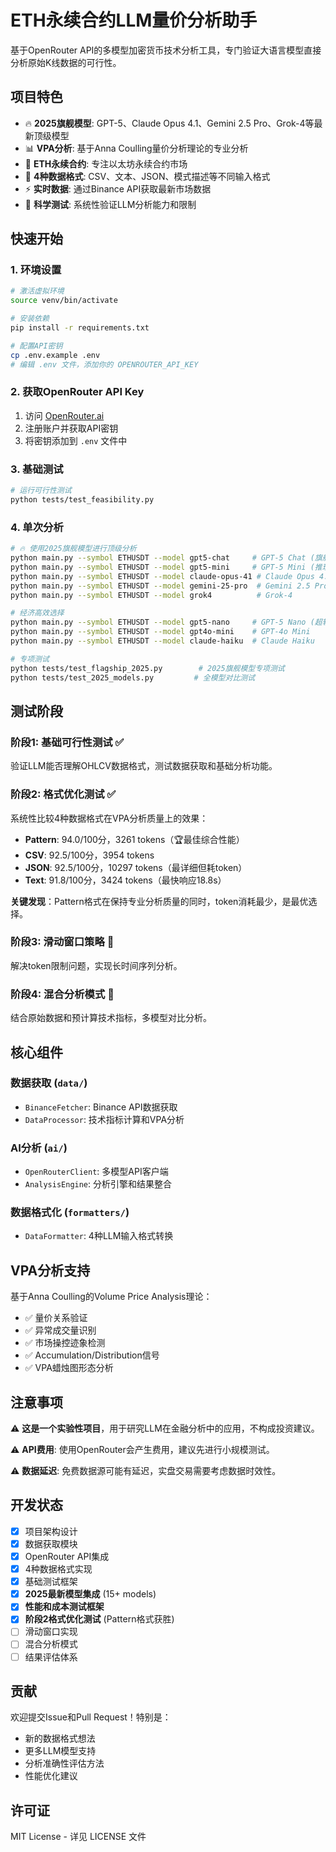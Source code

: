 # ETH永续合约LLM量价分析助手

基于OpenRouter API的多模型加密货币技术分析工具，专门验证大语言模型直接分析原始K线数据的可行性。

## 项目特色

- 🔥 **2025旗舰模型**: GPT-5、Claude Opus 4.1、Gemini 2.5 Pro、Grok-4等最新顶级模型
- 📊 **VPA分析**: 基于Anna Coulling量价分析理论的专业分析
- 🎯 **ETH永续合约**: 专注以太坊永续合约市场
- 📝 **4种数据格式**: CSV、文本、JSON、模式描述等不同输入格式
- ⚡ **实时数据**: 通过Binance API获取最新市场数据
- 🧪 **科学测试**: 系统性验证LLM分析能力和限制

## 快速开始

### 1. 环境设置

```bash
# 激活虚拟环境
source venv/bin/activate

# 安装依赖
pip install -r requirements.txt

# 配置API密钥
cp .env.example .env
# 编辑 .env 文件，添加你的 OPENROUTER_API_KEY
```

### 2. 获取OpenRouter API Key

1. 访问 [OpenRouter.ai](https://openrouter.ai)
2. 注册账户并获取API密钥
3. 将密钥添加到 `.env` 文件中

### 3. 基础测试

```bash
# 运行可行性测试
python tests/test_feasibility.py
```

### 4. 单次分析

```bash
# 🔥 使用2025旗舰模型进行顶级分析
python main.py --symbol ETHUSDT --model gpt5-chat     # GPT-5 Chat (旗舰版)
python main.py --symbol ETHUSDT --model gpt5-mini     # GPT-5 Mini (推理版)
python main.py --symbol ETHUSDT --model claude-opus-41 # Claude Opus 4.1
python main.py --symbol ETHUSDT --model gemini-25-pro  # Gemini 2.5 Pro
python main.py --symbol ETHUSDT --model grok4          # Grok-4

# 经济高效选择
python main.py --symbol ETHUSDT --model gpt5-nano     # GPT-5 Nano (超轻量)
python main.py --symbol ETHUSDT --model gpt4o-mini    # GPT-4o Mini
python main.py --symbol ETHUSDT --model claude-haiku  # Claude Haiku

# 专项测试
python tests/test_flagship_2025.py        # 2025旗舰模型专项测试
python tests/test_2025_models.py         # 全模型对比测试
```

## 测试阶段

### 阶段1: 基础可行性测试 ✅
验证LLM能否理解OHLCV数据格式，测试数据获取和基础分析功能。

### 阶段2: 格式优化测试 ✅
系统性比较4种数据格式在VPA分析质量上的效果：
- **Pattern**: 94.0/100分，3261 tokens（🏆最佳综合性能）
- **CSV**: 92.5/100分，3954 tokens  
- **JSON**: 92.5/100分，10297 tokens（最详细但耗token）
- **Text**: 91.8/100分，3424 tokens（最快响应18.8s）

**关键发现**：Pattern格式在保持专业分析质量的同时，token消耗最少，是最优选择。

### 阶段3: 滑动窗口策略 🔮
解决token限制问题，实现长时间序列分析。

### 阶段4: 混合分析模式 🔮
结合原始数据和预计算技术指标，多模型对比分析。

## 核心组件

### 数据获取 (`data/`)
- `BinanceFetcher`: Binance API数据获取
- `DataProcessor`: 技术指标计算和VPA分析

### AI分析 (`ai/`)
- `OpenRouterClient`: 多模型API客户端
- `AnalysisEngine`: 分析引擎和结果整合

### 数据格式化 (`formatters/`)
- `DataFormatter`: 4种LLM输入格式转换

## VPA分析支持

基于Anna Coulling的Volume Price Analysis理论：

- ✅ 量价关系验证
- ✅ 异常成交量识别  
- ✅ 市场操控迹象检测
- ✅ Accumulation/Distribution信号
- ✅ VPA蜡烛图形态分析

## 注意事项

⚠️ **这是一个实验性项目**，用于研究LLM在金融分析中的应用，不构成投资建议。

⚠️ **API费用**: 使用OpenRouter会产生费用，建议先进行小规模测试。

⚠️ **数据延迟**: 免费数据源可能有延迟，实盘交易需要考虑数据时效性。

## 开发状态

- [x] 项目架构设计
- [x] 数据获取模块  
- [x] OpenRouter API集成
- [x] 4种数据格式实现
- [x] 基础测试框架
- [x] **2025最新模型集成** (15+ models)
- [x] **性能和成本测试框架**
- [x] **阶段2格式优化测试** (Pattern格式获胜)
- [ ] 滑动窗口实现
- [ ] 混合分析模式
- [ ] 结果评估体系

## 贡献

欢迎提交Issue和Pull Request！特别是：

- 新的数据格式想法
- 更多LLM模型支持
- 分析准确性评估方法
- 性能优化建议

## 许可证

MIT License - 详见 LICENSE 文件